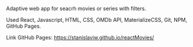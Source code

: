 Adaptive web app for seacrh movies or series with filters.

Used React, Javascript, HTML, CSS, OMDb АPI, MaterializeCSS, Git, NPM, GitHub Pages.

Link GitHub Pages: https://stanislaviw.github.io/reactMovies/




